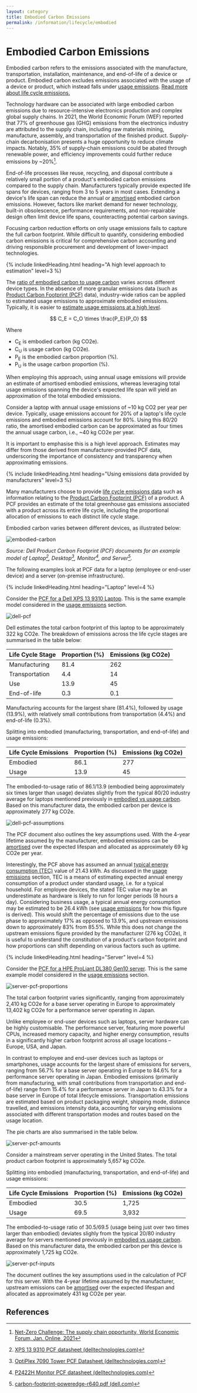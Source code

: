 ```yaml
---
layout: category
title: Embodied Carbon Emissions
permalink: /information/lifecycle/embodied
---
```


# Embodied Carbon Emissions

Embodied carbon refers to the emissions associated with the manufacture, transportation, installation, maintenance, and end-of-life of a device or product. Embodied carbon excludes emissions associated with the usage of a device or product, which instead falls under [usage emissions](/glossary#usage-carbon). [Read more about life cycle emissions.](../lifecycle)

Technology hardware can be associated with large embodied carbon emissions due to resource-intensive electronics production and complex global supply chains. In 2021, the World Economic Forum (WEF) reported that 77% of greenhouse gas (GHG) emissions from the electronics industry are attributed to the supply chain, including raw materials mining, manufacture, assembly, and transportation of the finished product. Supply-chain decarbonisation presents a huge opportunity to reduce climate impacts. Notably, 35% of supply-chain emissions could be abated through renewable power, and efficiency improvements could further reduce emissions by ~20%[^WEF]. 

End-of-life processes like reuse, recycling, and disposal contribute a relatively small portion of a product's embodied carbon emissions compared to the supply chain. Manufacturers typically provide expected life spans for devices, ranging from 3 to 5 years in most cases. Extending a device's life span can reduce the annual or [amortised](/glossary#amortisation) embodied carbon emissions. However, factors like market demand for newer technology, built-in obsolescence, performance requirements, and non-repairable design often limit device life spans, counteracting potential carbon savings.

Focusing carbon reduction efforts on only usage emissions fails to capture the full carbon footprint. While difficult to quantify, considering embodied carbon emissions is critical for comprehensive carbon accounting and driving responsible procurement and development of lower-impact technologies.

{% include linkedHeading.html heading="A high level approach to estimation" level=3 %}

The [ratio of embodied carbon to usage carbon](../lifecycle#embodied-vs-usage-carbon) varies across different device types. 
In the absence of more granular emissions data (such as [Product Carbon Footprint (PCF)](/glossary#product-carbon-footprint-pcf) data), industry-wide ratios can be applied to estimated usage emissions to approximate embodied emissions. Typically, it is easier to [estimate usage emissions at a high level](usage#a-high-level-approach-to-estimation). 

$$ C_E = C_O \times \frac{P_E}{P_O} $$

Where
- C<sub>E</sub> is embodied carbon (kg CO2e).
- C<sub>U</sub> is usage carbon (kg CO2e).
- P<sub>E</sub> is the embodied carbon proportion (%).
- P<sub>U</sub> is the usage carbon proportion (%).

When employing this approach, using annual usage emissions will provide an estimate of amortised embodied emissions, whereas leveraging total usage emissions spanning the device's expected life span will yield an approximation of the total embodied emissions. 

Consider a laptop with annual usage emissions of ~10 kg CO2 per year per device. Typically, usage emissions account for 20% of a laptop's life cycle emissions and embodied emissions account for 80%. Using this 80/20 ratio, the amortised embodied carbon can be approximated as four times the annual usage carbon, i.e., ~40 kg CO2e per year.  

It is important to emphasise this is a high level approach. Estimates may differ from those derived from manufacturer-provided PCF data, underscoring the importance of consistency and transparency when approximating emissions.

{% include linkedHeading.html heading="Using emissions data provided by manufacturers" level=3 %}

Many manufacturers choose to provide [life cycle emissions data](../lifecycle#life-cycle-emissions-data) such as information relating to the [Product Carbon Footprint (PCF)](/glossary#product-carbon-footprint-pcf) of a product. A PCF provides an estimate of the total greenhouse gas emissions associated with a product across its entire life cycle, including the proportional allocation of emissions to each distinct life cycle stage.  

Embodied carbon varies between different devices, as illustrated below:

![embodied-carbon](/assets/images/embodied-carbon.png)

*Source: Dell Product Carbon Footprint (PCF) documents for an example model of Laptop[^laptop], Desktop[^desktop], Monitor[^monitor], and Server[^server].*

The following examples look at PCF data for a laptop (employee or end-user device) and a server (on-premise infrastructure). 

{% include linkedHeading.html heading="Laptop" level=4 %}

Consider the [PCF for a Dell XPS 13 9310 Laptop](https://www.delltechnologies.com/asset/en-us/products/laptops-and-2-in-1s/technical-support/xps-13-9310.pdf). This is the same example model considered in the [usage emissions](usage#laptop) section.

![dell-pcf](/assets/images/dell-pcf.PNG)

Dell estimates the total carbon footprint of this laptop to be approximately 322 kg CO2e. The breakdown of emissions across the life cycle stages are summarised in the table below:

| Life Cycle Stage | Proportion (%) | Emissions (kg CO2e) |
|-----|-----|-----|
| Manufacturing | 81.4 | 262 |
| Transportation | 4.4 | 14 |
| Use | 13.9 | 45 |
| End-of-life | 0.3 |0.1 |

Manufacturing accounts for the largest share (81.4%), followed by usage (13.9%), with relatively small contributions from transportation (4.4%) and end-of-life (0.3%).

Splitting into embodied (manufacturing, transportation, and end-of-life) and usage emissions:

| Life Cycle Emissions | Proportion (%) | Emissions (kg CO2e) |
|-----|-----|-----|
| Embodied | 86.1 | 277 |
| Usage | 13.9 | 45 |

The embodied-to-usage ratio of 86.1/13.9 (embodied being approximately six times larger than usage) deviates slightly from the typical 80/20 industry average for laptops mentioned previously in [embodied vs usage carbon](../lifecycle#embodied-vs-usage-carbon). Based on this manufacturer data, the embodied carbon per device is approximately 277 kg CO2e. 

![dell-pcf-assumptions](/assets/images/dell-pcf-assumptions.PNG)

The PCF document also outlines the key assumptions used. With the 4-year lifetime assumed by the manufacturer, embodied emissions can be [amortised](/glossary#amortisation) over the expected lifespan and allocated as approximately 69 kg CO2e per year. 

Interestingly, the PCF above has assumed an annual [typical energy consumption (TEC)](/glossary#typical-energy-consumption-tec) value of 21.43 kWh. As discussed in the [usage emissions](usage#typical-energy-consumption-tec) section, TEC is a means of estimating expected annual energy consumption of a product under standard usage, i.e. for a typical household. For employee devices, the stated TEC value may be an underestimate as hardware is likely to run for longer periods (8 hours a day). Considering business usage, a typical annual energy consumption may be estimated to be 26.4 kWh (see [usage emissions](usage#a-high-level-approach-to-estimation) for how this figure is derived). This would shift the percentage of emissions due to the use phase to approximately 17% as opposed to 13.9%, and upstream emissions down to approximately 83% from 85.5%. While this does not change the upstream emissions figure provided by the manufacturer (276 kg CO2e), it is useful to understand the constitution of a product's carbon footprint and how proportions can shift depending on various factors such as uptime.

{% include linkedHeading.html heading="Server" level=4 %}

Consider the [PCF for a HPE ProLiant DL380 Gen10 server](https://www.hpe.com/psnow/doc/a50004545enw). This is the same example model considered in the [usage emissions](usage#server) section.

![server-pcf-proportions](/assets/images/server-pcf-proportions.PNG)

The total carbon footprint varies significantly, ranging from approximately 2,410 kg CO2e for a base server operating in Europe to approximately 13,402 kg CO2e for a performance server operating in Japan.

Unlike employee or end-user devices such as laptops, server hardware can be highly customisable. The performance server, featuring more powerful CPUs, increased memory capacity, and higher energy consumption, results in a significantly higher carbon footprint across all usage locations – Europe, USA, and Japan. 

In contrast to employee and end-user devices such as laptops or smartphones, usage accounts for the largest share of emissions for servers, ranging from 56.7% for a base server operating in Europe to 84.6% for a performance server operating in Japan. Embodied emissions (primarily from manufacturing, with small contributions from transportation and end-of-life) range from 15.4% for a performance server in Japan to 43.3% for a base server in Europe of total lifecycle emissions. Transportation emissions are estimated based on product packaging weight, shipping mode, distance travelled, and emissions intensity data, accounting for varying emissions associated with different transportation modes and routes based on the usage location.

The pie charts are also summarised in the table below. 

![server-pcf-amounts](/assets/images/server-pcf-amounts.PNG)

Consider a mainstream server operating in the United States. The total product carbon footprint is approximately 5,657 kg CO2e. 

Splitting into embodied (manufacturing, transportation, and end-of-life) and usage emissions:

| Life Cycle Emissions | Proportion (%) | Emissions (kg CO2e) |
|-----|-----|-----|
| Embodied | 30.5 | 1,725 |
| Usage | 69.5 | 3,932 |

The embodied-to-usage ratio of 30.5/69.5 (usage being just over two times larger than embodied) deviates slighly from the typical 20/80 industry average for servers mentioned previously in [embodied vs usage carbon](../lifecycle#embodied-vs-usage-carbon). Based on this manufacturer data, the embodied carbon per this device is approximately 1,725 kg CO2e. 

![server-pcf-inputs](/assets/images/server-pcf-inputs.PNG)

The document outlines the key assumptions used in the calculation of PCF for this server. With the 4-year lifetime assumed by the manufacturer, upstream emissions can be [amortised](/glossary#amortisation) over the expected lifespan and allocated as approximately 431 kg CO2e per year. 

## References

[^WEF]: [Net-Zero Challenge: The supply chain opportunity, World Economic Forum, Jan. Online, 2021](https://www.weforum.org/reports/net-zero-challenge-the-supply-chain-opportunity/)
[^laptop]: [XPS 13 9310 PCF datasheet (delltechnologies.com)](https://www.delltechnologies.com/asset/en-gb/products/laptops-and-2-in-1s/technical-support/xps-13-9310.pdf)
[^desktop]: [OptiPlex 7090 Tower PCF Datasheet (delltechnologies.com)](https://www.delltechnologies.com/asset/en-gb/products/desktops-and-all-in-ones/technical-support/optiplex-7090-tower-pcf-datasheet.pdf)
[^monitor]: [P2422H Monitor PCF datasheet (delltechnologies.com)](https://www.delltechnologies.com/asset/en-gb/products/electronics-and-accessories/technical-support/p2422h-monitor-pcf-datasheet.pdf)
[^server]: [carbon-footprint-poweredge-r640.pdf (dell.com)](https://i.dell.com/sites/csdocuments/CorpComm_Docs/en/carbon-footprint-poweredge-r640.pdf)